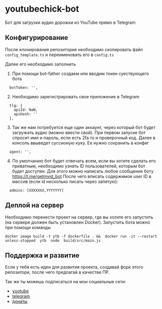 # youtubechick-bot

Бот для загрузки аудио дорожки из YouTube прямо в Telegram

## Конфигурирование

После клонирования репозитория необходимо скопировать файл `config_template.ts` и переименовать его в `config.ts`

Далее его необходимо заполнить

1. При помощи bot-father создаем или вводим токен суествующего бота

```
  botToken: '',
```

2. Необходимо зарегистрировать свое приложение в Telegram

```
  tlg: {
    apiId: NaN,
    apiHash: ''
  },
```

3. Так же нам потребуется еще один аккаунт, через который бот будет загружать аудио (можно ввести свой).
   При первом запуске бот спросит имя и пароль, если есть 2fa то и проверочный код. Далее в консоль ввыведет суссионую куку. Ее нужно сохранить в конфиг

```
  agent: '',
```

4. По умолчанию бот будет отвечать всем, если вы хотите сделать его приватным, необходимо узнать ID пользователей, которым бот будет доступен. Для этого можно написать любое сообщение боту https://t.me/getmyid_bot
   После чего вписать содержимое user ID в массив (если id несколько писать через запятую):

```
  admins: [XXXXXXX,YYYYYYY]
```

## Деплой на сервер

Необходимо перенести проект на сервер, где вы хотите его запустить (на сервере должен быть установлен Docker). Запустить бота можно при помощи команды

```
docker image build -t ytb -f dockerfile . &&  docker run -it --restart unless-stopped  ytb  node  build/src/main.js
```

## Поддержка и развитие

Если у тебя есть идеи для развития проекта, создавай форк этого репозитори, после чего предлагай в качестве ПР.

Так же ты можешь подписаться на мои социальные сети:

- [yuotube](https://www.youtube.com/channel/UCmGxW0J_DDS3QzPktir5TKw)
- [telegram](https://t.me/alx_four)
- [донаты](https://alex-four.com/donate/)
